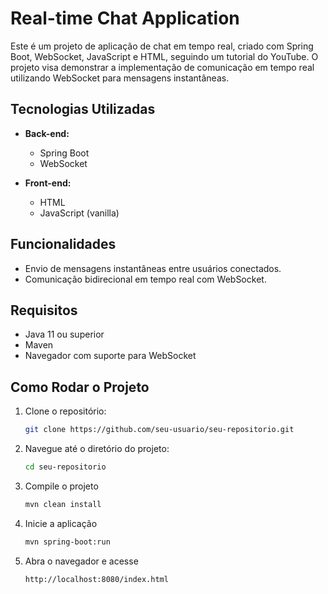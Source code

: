 # Real-time Chat Application

Este é um projeto de aplicação de chat em tempo real, criado com Spring Boot, WebSocket, JavaScript e HTML, seguindo um tutorial do YouTube. O projeto visa demonstrar a implementação de comunicação em tempo real utilizando WebSocket para mensagens instantâneas.

## Tecnologias Utilizadas

- **Back-end:**
  - Spring Boot
  - WebSocket

- **Front-end:**
  - HTML
  - JavaScript (vanilla)

## Funcionalidades

- Envio de mensagens instantâneas entre usuários conectados.
- Comunicação bidirecional em tempo real com WebSocket.

## Requisitos

- Java 11 ou superior
- Maven
- Navegador com suporte para WebSocket

## Como Rodar o Projeto

1. Clone o repositório:
   ```bash
   git clone https://github.com/seu-usuario/seu-repositorio.git

2. Navegue até o diretório do projeto:
   ```bash
   cd seu-repositorio
3. Compile o projeto
   ```bash
   mvn clean install
4. Inicie a aplicação
   ```bash
   mvn spring-boot:run
5. Abra o navegador e acesse
   ```bash
   http://localhost:8080/index.html



